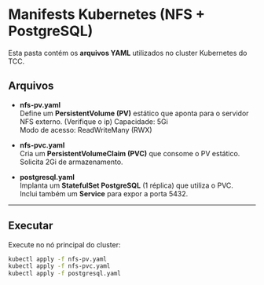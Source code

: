 # Manifests Kubernetes (NFS + PostgreSQL)

Esta pasta contém os **arquivos YAML** utilizados no cluster Kubernetes do TCC.

## Arquivos

- **nfs-pv.yaml**  
  Define um **PersistentVolume (PV)** estático que aponta para o servidor NFS externo. (Verifique o ip) 
  Capacidade: 5Gi  
  Modo de acesso: ReadWriteMany (RWX)

- **nfs-pvc.yaml**  
  Cria um **PersistentVolumeClaim (PVC)** que consome o PV estático.  
  Solicita 2Gi de armazenamento.  

- **postgresql.yaml**  
  Implanta um **StatefulSet PostgreSQL** (1 réplica) que utiliza o PVC.  
  Inclui também um **Service** para expor a porta 5432.  

---

## Executar

Execute no nó principal do cluster:

```bash
kubectl apply -f nfs-pv.yaml
kubectl apply -f nfs-pvc.yaml
kubectl apply -f postgresql.yaml
